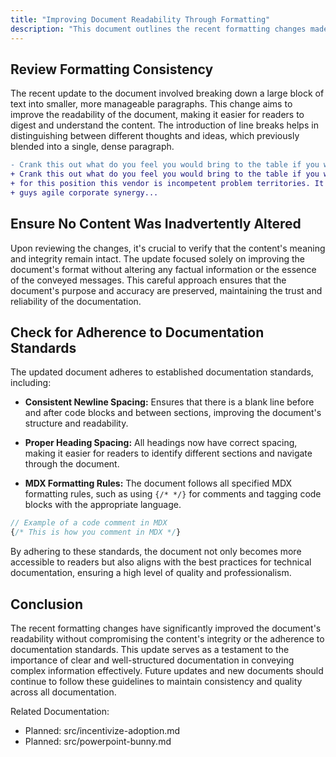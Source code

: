 ```yaml
---
title: "Improving Document Readability Through Formatting"
description: "This document outlines the recent formatting changes made to enhance readability without altering the content's integrity or deviating from documentation standards."
---
```


## Review Formatting Consistency

The recent update to the document involved breaking down a large block of text into smaller, more manageable paragraphs. This change aims to improve the readability of the document, making it easier for readers to digest and understand the content. The introduction of line breaks helps in distinguishing between different thoughts and ideas, which previously blended into a single, dense paragraph.

```diff
- Crank this out what do you feel you would bring to the table if you were hired for this position this vendor is incompetent problem territories. It's not hard guys agile corporate synergy...
+ Crank this out what do you feel you would bring to the table if you were hired 
+ for this position this vendor is incompetent problem territories. It's not hard 
+ guys agile corporate synergy...
```

## Ensure No Content Was Inadvertently Altered

Upon reviewing the changes, it's crucial to verify that the content's meaning and integrity remain intact. The update focused solely on improving the document's format without altering any factual information or the essence of the conveyed messages. This careful approach ensures that the document's purpose and accuracy are preserved, maintaining the trust and reliability of the documentation.

## Check for Adherence to Documentation Standards

The updated document adheres to established documentation standards, including:

- **Consistent Newline Spacing:** Ensures that there is a blank line before and after code blocks and between sections, improving the document's structure and readability.
  
- **Proper Heading Spacing:** All headings now have correct spacing, making it easier for readers to identify different sections and navigate through the document.
  
- **MDX Formatting Rules:** The document follows all specified MDX formatting rules, such as using `{/* */}` for comments and tagging code blocks with the appropriate language.

```typescript
// Example of a code comment in MDX
{/* This is how you comment in MDX */}
```

By adhering to these standards, the document not only becomes more accessible to readers but also aligns with the best practices for technical documentation, ensuring a high level of quality and professionalism.

## Conclusion

The recent formatting changes have significantly improved the document's readability without compromising the content's integrity or the adherence to documentation standards. This update serves as a testament to the importance of clear and well-structured documentation in conveying complex information effectively. Future updates and new documents should continue to follow these guidelines to maintain consistency and quality across all documentation.

Related Documentation:

- Planned: src/incentivize-adoption.md
- Planned: src/powerpoint-bunny.md